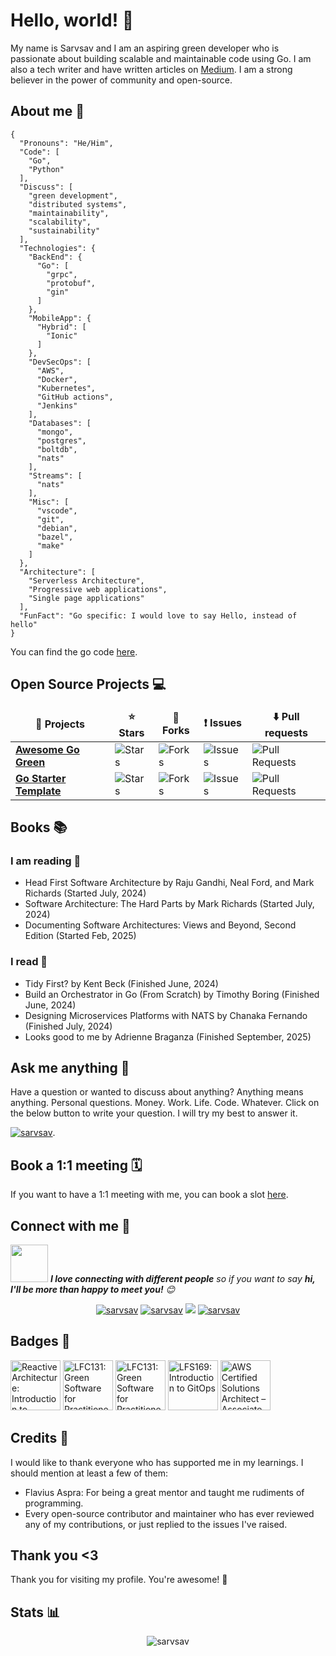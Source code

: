 # Hello, world! 👋

My name is Sarvsav and I am an aspiring green developer who is passionate about building scalable and maintainable code using Go. I am also a tech writer and have written articles on [Medium](https://sarvsav.medium.com). I am a strong believer in the power of community and open-source.

## About me 👤

```shell
{
  "Pronouns": "He/Him",
  "Code": [
    "Go",
    "Python"
  ],
  "Discuss": [
    "green development",
    "distributed systems",
    "maintainability",
    "scalability",
    "sustainability"
  ],
  "Technologies": {
    "BackEnd": {
      "Go": [
        "grpc",
        "protobuf",
        "gin"
      ]
    },
    "MobileApp": {
      "Hybrid": [
        "Ionic"
      ]
    },
    "DevSecOps": [
      "AWS",
      "Docker",
      "Kubernetes",
      "GitHub actions",
      "Jenkins"
    ],
    "Databases": [
      "mongo",
      "postgres",
      "boltdb",
      "nats"
    ],
    "Streams": [
      "nats"
    ],
    "Misc": [
      "vscode",
      "git",
      "debian",
      "bazel",
      "make"
    ]
  },
  "Architecture": [
    "Serverless Architecture",
    "Progressive web applications",
    "Single page applications"
  ],
  "FunFact": "Go specific: I would love to say Hello, instead of hello"
}
```

You can find the go code [here](https://go.dev/play/p/3V2PlGgAWLY).

## Open Source Projects 💻

<table>
  <thead align="center">
    <tr border: none;>
      <td><b>📁 Projects</b></td>
      <td><b>⭐ Stars</b></td>
      <td><b>🍴 Forks</b></td>
      <td><b>❗ Issues</b></td>
      <td><b>⬇️ Pull requests</b></td>
    </tr>
  </thead>
  <tbody>
	  <tr>
      <td><a href="https://github.com/sarvsav/awesome-go-green"><b>Awesome Go Green</b></a></td>
      <td><img alt="Stars" src="https://img.shields.io/github/stars/sarvsav/awesome-go-green?style=flat-square&labelColor=343b41"/></td>
      <td><img alt="Forks" src="https://img.shields.io/github/forks/sarvsav/awesome-go-green?style=flat-square&labelColor=343b41"/></td>
      <td><img alt="Issues" src="https://img.shields.io/github/issues/sarvsav/awesome-go-green?style=flat-square&labelColor=343b41"/></td>
      <td><img alt="Pull Requests" src="https://img.shields.io/github/issues-pr/sarvsav/awesome-go-green?style=flat-square&labelColor=343b41"/></td>
    </tr>
    <tr>
      <td><a href="https://github.com/sarvsav/go-starter-template"><b>Go Starter Template</b></a></td>
      <td><img alt="Stars" src="https://img.shields.io/github/stars/sarvsav/go-starter-template?style=flat-square&labelColor=343b41"/></td>
      <td><img alt="Forks" src="https://img.shields.io/github/forks/sarvsav/go-starter-template?style=flat-square&labelColor=343b41"/></td>
      <td><img alt="Issues" src="https://img.shields.io/github/issues/sarvsav/go-starter-template?style=flat-square&labelColor=343b41"/></td>
      <td><img alt="Pull Requests" src="https://img.shields.io/github/issues-pr/sarvsav/go-starter-template?style=flat-square&labelColor=343b41"/></td>
    </tr>
  </tbody>
</table>

## Books 📚

### I am reading 📖

- Head First Software Architecture by Raju Gandhi, Neal Ford, and Mark Richards (Started July, 2024)
- Software Architecture: The Hard Parts by Mark Richards (Started July, 2024)
- Documenting Software Architectures: Views and Beyond, Second Edition (Started Feb, 2025)

### I read 📕

- Tidy First? by Kent Beck (Finished June, 2024)
- Build an Orchestrator in Go (From Scratch) by Timothy Boring (Finished June, 2024)
- Designing Microservices Platforms with NATS by Chanaka Fernando (Finished July, 2024)
- Looks good to me by Adrienne Braganza (Finished September, 2025)

## Ask me anything 🤔

Have a question or wanted to discuss about anything? Anything means anything. Personal questions. Money. Work. Life. Code. Whatever. Click on the below button to write your question. I will try my best to answer it.

<a href="https://github.com/sarvsav/ama/issues/new/choose" target="blank"><img src="https://badgen.net/badge/ama/ask-me-anything/green/?icon=github" alt="sarvsav"/></a>.

## Book a 1:1 meeting 🗓️

If you want to have a 1:1 meeting with me, you can book a slot [here](https://calendly.com/sarvsav/30min).

## Connect with me 🤝

<img src="https://media.giphy.com/media/LnQjpWaON8nhr21vNW/giphy.gif" width="60"> <em><b>I love connecting with different people</b> so if you want to say <b>hi, I'll be more than happy to meet you!</b> 😊</em>

<p align="center">
  <a href="https://www.linkedin.com/in/sarvsav/" target="blank"><img src="https://img.shields.io/badge/LinkedIn-0077B5?style=for-the-badge&logo=linkedin&logoColor=white" alt="sarvsav"/></a>
  <a href="https://sarvsav.medium.com" target="blank"><img src="https://img.shields.io/badge/Medium-12100E?style=for-the-badge&logo=medium&logoColor=white" alt="sarvsav" /></a>
  <a href="https://twitter.com/sarvsav" target="blank"><img src="https://img.shields.io/badge/Twitter-1DA1F2?style=for-the-badge&logo=twitter&logoColor=white" /></a>
  <a href="https://dev.to/sarvsav" target="blank"><img src="https://img.shields.io/badge/dev.to-0A0A0A?style=for-the-badge&logo=dev.to&logoColor=white" alt="sarvsav" /></a>
</p>

## Badges 🏅

<!--START_SECTION:badges-->
<a href="https://www.credly.com/badges/cf12700a-4d5f-4646-a94d-dc2f05055c52" title="Reactive Architecture: Introduction to Reactive Systems - Level 2"><img src="https://images.credly.com/size/80x80/images/d39897e7-e1c7-4f4b-9621-4e492a9e2c62/LRA-IntroToReactive-badge.png" alt="Reactive Architecture: Introduction to Reactive Systems - Level 2" width="80" height="80"></a>
<a href="https://www.credly.com/badges/a36b440f-be85-470f-8108-2969d466af92" title="LFC131: Green Software for Practitioners"><img src="https://images.credly.com/size/80x80/images/f28a92f1-2837-4770-add0-70008be15e89/image.png" alt="LFC131: Green Software for Practitioners" width="80" height="80"></a>
<a href="https://www.credly.com/badges/c2da6b0a-b0ab-4456-9788-751cc8f94e51" title="LFC131: Green Software for Practitioners"><img src="https://images.credly.com/size/80x80/images/f28a92f1-2837-4770-add0-70008be15e89/image.png" alt="LFC131: Green Software for Practitioners" width="80" height="80"></a>
<a href="https://www.credly.com/badges/04bf73f9-0084-4e68-962e-9494091d511d" title="LFS169: Introduction to GitOps"><img src="https://images.credly.com/size/80x80/images/032a65da-a036-4d05-ad80-8fc1274363ab/blob" alt="LFS169: Introduction to GitOps" width="80" height="80"></a>
<a href="https://www.credly.com/badges/a9d2af9a-d566-42c9-afb7-25dfc7aa0ba8" title="AWS Certified Solutions Architect – Associate"><img src="https://images.credly.com/size/80x80/images/0e284c3f-5164-4b21-8660-0d84737941bc/image.png" alt="AWS Certified Solutions Architect – Associate" width="80" height="80"></a>
<!--END_SECTION:badges-->

## Credits 🙌

I would like to thank everyone who has supported me in my learnings. I should mention at least a few of them:

- Flavius Aspra: For being a great mentor and taught me rudiments of programming.
- Every open-source contributor and maintainer who has ever reviewed any of my contributions, or just replied to the issues I've raised.

## Thank you <3

Thank you for visiting my profile. You're awesome! 🚀

## Stats 📊

<p align="center"> 
  <img src="https://github-readme-stats.vercel.app/api?username=sarvsav&show_icons=true&theme=discord_old_blurple" alt="sarvsav" />
</p>
